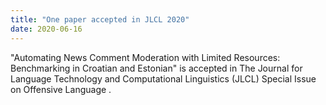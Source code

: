 ```yaml
---
title: "One paper accepted in JLCL 2020"
date: 2020-06-16
---
```


<!--more-->
"Automating News Comment Moderation with Limited Resources: Benchmarking in Croatian and Estonian" is accepted in The Journal for Language Technology and Computational Linguistics (JLCL) Special Issue on Offensive Language
. 

